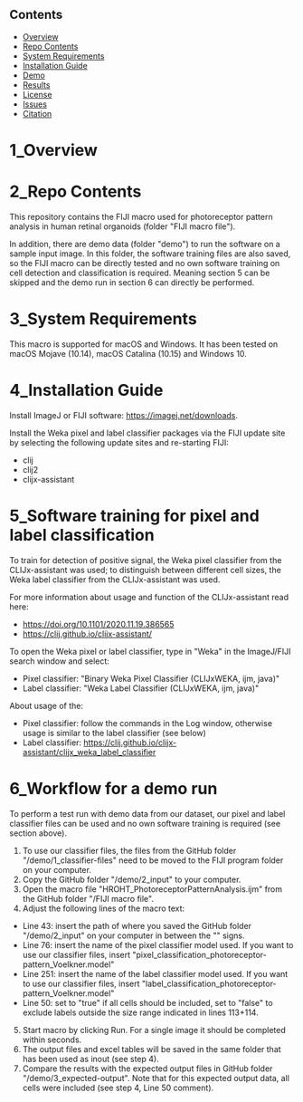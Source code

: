 ## Contents

- [Overview](#1_Overview)
- [Repo Contents](#repo-contents)
- [System Requirements](#system-requirements)
- [Installation Guide](#installation-guide)
- [Demo](#demo)
- [Results](#results)
- [License](./LICENSE)
- [Issues](https://github.com/ebridge2/lol/issues)
- [Citation](#citation)

# 1_Overview

# 2_Repo Contents
This repository contains the FIJI macro used for photoreceptor pattern analysis in human retinal organoids (folder "FIJI macro file"). 

In addition, there are demo data (folder "demo") to run the software on a sample input image. In this folder, the software training files are also saved, so the FIJI macro can be directly tested and no own software training on cell detection and classification is required. Meaning section 5 can be skipped and the demo run in section 6 can directly be performed.

# 3_System Requirements
This macro is supported for macOS and Windows. It has been tested on macOS Mojave (10.14), macOS Catalina (10.15) and Windows 10.

# 4_Installation Guide
Install ImageJ or FIJI software: https://imagej.net/downloads.

Install the Weka pixel and label classifier packages via the FIJI update site by selecting the following update sites and re-starting FIJI:
- clij
- clij2
- clijx-assistant

# 5_Software training for pixel and label classification
To train for detection of positive signal, the Weka pixel classifier from the CLIJx-assistant was used; to distinguish between different cell sizes, the Weka label classifier from the CLIJx-assistant was used.

For more information about usage and function of the CLIJx-assistant read here: 
- https://doi.org/10.1101/2020.11.19.386565
- https://clij.github.io/clijx-assistant/

To open the Weka pixel or label classifier, type in "Weka" in the ImageJ/FIJI search window and select:
- Pixel classifier: "Binary Weka Pixel Classifier (CLIJxWEKA, ijm, java)"
- Label classifier: "Weka Label Classifier (CLIJxWEKA, ijm, java)"

About usage of the:
- Pixel classifier: follow the commands in the Log window, otherwise usage is similar to the label classifier (see below)
- Label classifier: https://clij.github.io/clijx-assistant/clijx_weka_label_classifier

# 6_Workflow for a demo run
To perform a test run with demo data from our dataset, our pixel and label classifier files can be used and no own software training is required (see section above).
1. To use our classifier files, the files from the GitHub folder "/demo/1_classifier-files" need to be moved to the FIJI program folder on your computer.
2. Copy the GitHub folder "/demo/2_input" to your computer.
3. Open the macro file "HROHT_PhotoreceptorPatternAnalysis.ijm" from the GitHub folder "/FIJI macro file".
4. Adjust the following lines of the macro text:
- Line 43: insert the path of where you saved the GitHub folder "/demo/2_input" on your computer in between the "" signs.
- Line 76: insert the name of the pixel classifier model used. If you want to use our classifier files, insert "pixel_classification_photoreceptor-pattern_Voelkner.model"
- Line 251: insert the name of the label classifier model used. If you want to use our classifier files, insert "label_classification_photoreceptor-pattern_Voelkner.model"
- Line 50: set to "true" if all cells should be included, set to "false" to exclude labels outside the size range indicated in lines 113+114.
5. Start macro by clicking Run. For a single image it should be completed within seconds.
6. The output files and excel tables will be saved in the same folder that has been used as inout (see step 4).
7. Compare the results with the expected output files in GitHub folder "/demo/3_expected-output". Note that for this expected output data, all cells were included (see step 4, Line 50 comment).


